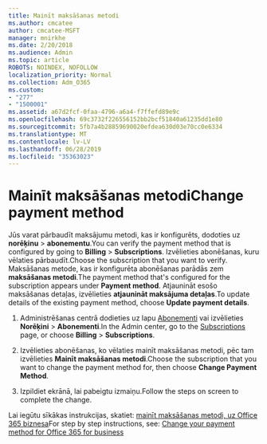 ```yaml
---
title: Mainīt maksāšanas metodi
ms.author: cmcatee
author: cmcatee-MSFT
manager: mnirkhe
ms.date: 2/20/2018
ms.audience: Admin
ms.topic: article
ROBOTS: NOINDEX, NOFOLLOW
localization_priority: Normal
ms.collection: Adm_O365
ms.custom:
- "277"
- "1500001"
ms.assetid: a67d2fcf-0faa-4796-a6a4-f7ffefd89e9c
ms.openlocfilehash: 69c3732f226556152bb2bcf51840a61235dd1e80
ms.sourcegitcommit: 5fb7a4b28859690020efdea630d03e70cc0e6334
ms.translationtype: MT
ms.contentlocale: lv-LV
ms.lasthandoff: 06/28/2019
ms.locfileid: "35363023"
---
```

# <a name="change-payment-method"></a><span data-ttu-id="d6bdc-102">Mainīt maksāšanas metodi</span><span class="sxs-lookup"><span data-stu-id="d6bdc-102">Change payment method</span></span>

<span data-ttu-id="d6bdc-103">Jūs varat pārbaudīt maksājumu metodi, kas ir konfigurēts, dodoties uz **norēķinu** \> **abonementu**.</span><span class="sxs-lookup"><span data-stu-id="d6bdc-103">You can verify the payment method that is configured by going to **Billing** \> **Subscriptions**.</span></span> <span data-ttu-id="d6bdc-104">Izvēlieties abonēšanas, kuru vēlaties pārbaudīt.</span><span class="sxs-lookup"><span data-stu-id="d6bdc-104">Choose the subscription that you want to verify.</span></span> <span data-ttu-id="d6bdc-105">Maksāšanas metode, kas ir konfigurēta abonēšanas parādās zem **maksāšanas metodi**.</span><span class="sxs-lookup"><span data-stu-id="d6bdc-105">The payment method that's configured for the subscription appears under **Payment method**.</span></span> <span data-ttu-id="d6bdc-106">Atjaunināt esošo maksāšanas detaļas, izvēlieties **atjaunināt maksājuma detaļas**.</span><span class="sxs-lookup"><span data-stu-id="d6bdc-106">To update details of the existing payment method, choose **Update payment details**.</span></span>
  
1. <span data-ttu-id="d6bdc-107">Administrēšanas centrā dodieties uz lapu [Abonementi](https://go.microsoft.com/fwlink/p/?linkid=842054) vai izvēlieties **Norēķini** \> **Abonementi**.</span><span class="sxs-lookup"><span data-stu-id="d6bdc-107">In the Admin center, go to the [Subscriptions](https://go.microsoft.com/fwlink/p/?linkid=842054) page, or choose **Billing** \> **Subscriptions**.</span></span>

2. <span data-ttu-id="d6bdc-108">Izvēlieties abonēšanas, ko vēlaties mainīt maksāšanas metodi, pēc tam izvēlieties **Mainīt maksāšanas metodi**.</span><span class="sxs-lookup"><span data-stu-id="d6bdc-108">Choose the subscription that you want to change the payment method for, then choose **Change Payment Method**.</span></span>

3. <span data-ttu-id="d6bdc-109">Izpildiet ekrānā, lai pabeigtu izmaiņu.</span><span class="sxs-lookup"><span data-stu-id="d6bdc-109">Follow the steps on screen to complete the change.</span></span>

<span data-ttu-id="d6bdc-110">Lai iegūtu sīkākas instrukcijas, skatiet: [mainīt maksāšanas metodi, uz Office 365 biznesa](https://support.office.com/article/8652f539-3123-4a8f-b9bd-6aa2f0e0372d)</span><span class="sxs-lookup"><span data-stu-id="d6bdc-110">For step by step instructions, see: [Change your payment method for Office 365 for business](https://support.office.com/article/8652f539-3123-4a8f-b9bd-6aa2f0e0372d)</span></span>
  